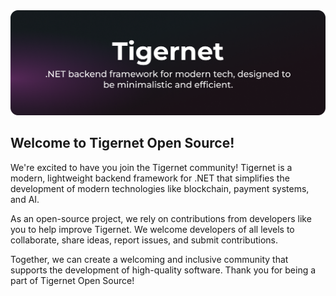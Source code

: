 <img src="https://github.com/tigernetframework/.github/blob/main/profile/Header.png?raw=true">

## Welcome to Tigernet Open Source!
We're excited to have you join the Tigernet community! Tigernet is a modern, lightweight backend framework for .NET that simplifies the development of modern technologies like blockchain, payment systems, and AI.

As an open-source project, we rely on contributions from developers like you to help improve Tigernet. We welcome developers of all levels to collaborate, share ideas, report issues, and submit contributions.

Together, we can create a welcoming and inclusive community that supports the development of high-quality software. Thank you for being a part of Tigernet Open Source!
